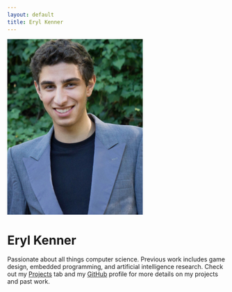 ```yaml
---
layout: default
title: Eryl Kenner
---
```


<p>
<img src="/assets/images/Eryl_Kenner.jpg" width="312" height="404" id="pic_eryl_kenner">

<h1>Eryl Kenner</h1>
<p>
Passionate about all things computer science. Previous work includes game design, embedded programming, and artificial intelligence research. Check out my <a href="/projects">Projects</a> tab and my <a href="https://github.com/Eryl2000">GitHub</a> profile for more details on my projects and past work.
</p>
</p>

